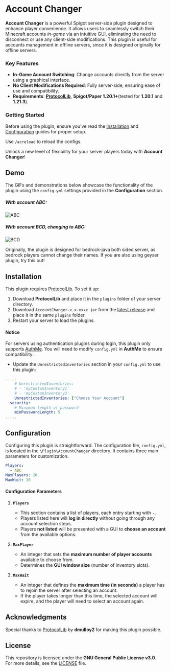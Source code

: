 # Account Changer

**Account Changer** is a powerful Spigot server-side plugin designed to enhance player convenience. It allows users to seamlessly switch their Minecraft accounts *in-game* via an intuitive GUI, eliminating the need to disconnect or use any client-side modifications. This plugin is useful for accounts management in offline servers, since it is designed originally for offline servers.

### Key Features
- **In-Game Account Switching**: Change accounts directly from the server using a graphical interface.
- **No Client Modifications Required**: Fully server-side, ensuring ease of use and compatibility.
- **Requirements**: [**ProtocolLib**](https://github.com/dmulloy2/ProtocolLib "ProtocolLib"), **Spigot/Paper 1.20.1+**(tested for **1.20.1** and **1.21.3**).

### Getting Started
Before using the plugin, ensure you’ve read the [Installation](#installation) and [Configuration](#configuration) guides for proper setup. 

Use `/acreload` to reload the configs.

Unlock a new level of flexibility for your server players today with **Account Changer**!





## Demo
The GIFs and demonstrations below showcase the functionality of the plugin using the `config.yml` settings provided in the **Configuration** section.

##### With account ABC:
![ABC](https://github.com/user-attachments/assets/20f53043-cf54-49ec-bab3-dfd4bbe28a82)

##### With account BCD, changing to ABC:
![BCD](https://github.com/user-attachments/assets/247d70ff-aaf7-4247-8c15-601116bf84c1)

Originally, the plugin is designed for bedrock-java both sided server, as bedrock players cannot change their names. If you are also using geyser plugin, try this out!


## Installation

This plugin requires [ProtocolLib](https://github.com/dmulloy2/ProtocolLib "ProtocolLib"). To set it up:

1. Download **ProtocolLib** and place it in the `plugins` folder of your server directory.
2. Download `AccountChanger-x.x-xxxx.jar` from the [latest release](https://github.com/mrxzac/AccountChanger/releases/latest "latest release") and place it in the same `plugins` folder.
3. Restart your server to load the plugins.

#### Notice
For servers using authentication plugins during login, this plugin only supports [AuthMe](https://www.spigotmc.org/resources/authmereloaded.6269/ "AuthMe"). You will need to modify `config.yml` in **AuthMe** to ensure compatibility:

- Update the `UnrestrictedInventories` section in your `config.yml` to use this plugin:

```yaml
.....
    # UnrestrictedInventories:
    # - 'myCustomInventory1'
    # - 'myCustomInventory2'
    UnrestrictedInventories: ["Choose Your Account"]
  security:
    # Minimum length of password
    minPasswordLength: 5
.....
```



## Configuration

Configuring this plugin is straightforward. The configuration file, `config.yml`, is located in the `\Plugin\AccountChanger` directory. It contains three main parameters for customization.  

```yaml
Players:
  - ABC
MaxPlayers: 20
MaxWait: 10
```
#### Configuration Parameters

1. **`Players`**  
   - This section contains a list of players, each entry starting with `-`.  
   - Players listed here will **log in directly** without going through any account selection steps.  
   - Players **not listed** will be presented with a GUI to **choose an account** from the available options.

2. **`MaxPlayer`**  
   - An integer that sets the **maximum number of player accounts** available to choose from.  
   - Determines the **GUI window size** (number of inventory slots).

3. **`MaxWait`**  
   - An integer that defines the **maximum time (in seconds)** a player has to rejoin the server after selecting an account.  
   - If the player takes longer than this time, the selected account will expire, and the player will need to select an account again.



## Acknowledgments  
Special thanks to [ProtocolLib](https://github.com/dmulloy2/ProtocolLib) by **dmulloy2** for making this plugin possible.



## License  
This repository is licensed under the **GNU General Public License v3.0**.  
For more details, see the [LICENSE](LICENSE) file.

